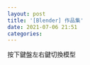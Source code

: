 ```yaml
---
layout: post
title: '[Blender] 作品集'
date: 2021-07-06 21:51
categories: 
---
```

按下鍵盤左右鍵切換模型
<canvas id="c" tabindex="0" style="width: 100%"></canvas>
<script type="module">
  import * as THREE from 'https://threejsfundamentals.org/threejs/resources/threejs/r127/build/three.module.js';
  import {OrbitControls} from 'https://threejsfundamentals.org/threejs/resources/threejs/r127/examples/jsm/controls/OrbitControls.js';
  import {GLTFLoader} from 'https://threejsfundamentals.org/threejs/resources/threejs/r127/examples/jsm/loaders/GLTFLoader.js';

  const canvas = document.querySelector('#c');
  canvas.addEventListener('keydown', (e) => {
    if (e.keyCode == 37) {
        index = (index + models.length - 1) % models.length;
        loadModel();
    } else if (e.keyCode == 39) {
        index = (index + 1) % models.length;
        loadModel();
    }
  });
  const renderer = new THREE.WebGLRenderer({canvas});
  renderer.setSize(canvas.clientWidth, canvas.clientHeight);

  const fov = 45;
  const aspect = canvas.clientWidth / canvas.clientHeight;
  const near = 0.1;
  const far = 100;
  const camera = new THREE.PerspectiveCamera(fov, aspect, near, far);
  camera.position.set(1, 1, 3);

  const controls = new OrbitControls(camera, canvas);

  const clock = new THREE.Clock();

  const scene = new THREE.Scene();
  scene.background = new THREE.Color(0xB3DDD5);

  // {
  //   const skyColor = 0xB1E1FF;
  //   const groundColor = 0xB97A20;
  //   const intensity = 1;
  //   const light = new THREE.HemisphereLight(skyColor, groundColor, intensity);
  //   scene.add(light);
  // }

  // {
  //   const color = 0xFFFFFF;
  //   const intensity = 1;
  //   const light = new THREE.DirectionalLight(color, intensity);
  //   light.position.set(5, 10, 2);
  //   scene.add(light);
  //   scene.add(light.target);
  // }

  {
    const color = 0xFFFFFF;
    const intensity = 1;
    const light = new THREE.AmbientLight(color, intensity);
    scene.add(light);
  }

  const models = ['Finn', 'Jake', 'PB', 'Spear', 'tree sword'];
  let index = 0;
  let root;
  let mixer;
  const gltfLoader = new GLTFLoader();

  function loadModel() {
    if (root) {
      scene.remove(root);
    }
    gltfLoader.load(`/assets/${models[index]}.glb`, (gltf) => {
      root = gltf.scene;
      scene.add(root);

      // compute the box that contains all the stuff
      // from root and below
      const box = new THREE.Box3().setFromObject(root);

      const boxSize = box.getSize(new THREE.Vector3()).length();
      const boxCenter = box.getCenter(new THREE.Vector3());

      // update the Trackball controls to handle the new size
      controls.maxDistance = boxSize * 10;
      controls.target.copy(boxCenter);
      controls.update();

      mixer = new THREE.AnimationMixer(root);
      gltf.animations.forEach(function(clip) {
        mixer.clipAction(clip).play();
      });
    });
  }
  loadModel();

  function render() {
    if (mixer) {
      mixer.update(clock.getDelta());
    }
    renderer.render(scene, camera);
    requestAnimationFrame(render);
  }
  requestAnimationFrame(render);
</script>